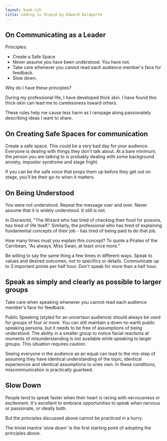 ```yaml
---
layout: book.njk
title: Coding is Stupid by Edward Delaporte
---
```


## On Communicating as a Leader

Principles:

- Create a Safe Space
- Never assume you have been understood. You have not.
- Take care whenever you cannot read each audience member's face for feedback.
- Slow down.

Why do I have these principles?

During my professional life, I have developed thick skin.
I have found this thick-skin can lead me to carelessness toward others.

These rules help me cause less harm as I rampage along passionately describing ideas I want to share.

## On Creating Safe Spaces for communication

Create a safe space. This could be a very bad day for your audience. Everyone is dealing with things they don't talk about.
At a bare minimum, the person you are talking to is probably dealing with some background anxiety, impostor syndrome and stage fright.

If you can be the safe voice that props them up before they get out on stage, you'll be their go-to when it matters.

## On Being Understood

You were not understood. Repeat the message over and over.
Never assume that it is widely understood. It *still* is not.

In Discworld, "The Wizard who has tired of checking their food for poisons, has tired of life itself." Similarly, the professional who has tired of explaining fundamental concepts of their job - has tired of being paid to do that job.

How many times must you explain this concept? To quote a Pirates of the Carribean, "As always, Miss Swan, at least once more."

Be willing to say the same thing a few times in different ways. Speak to values and desired outcomes, not to specifics or details. Communicate up to 3 important points per half hour. Don't speak for more than a half hour.

## Speak as simply and clearly as possible to larger groups

Take care when speaking whenever you cannot read each audience member's face for feedback.

Public Speaking (styled for an uncertaun audience) should always be used for groups of four or more.
You can still maintain a down-to-earth public speaking persona, but it needs to be free of assumptions of being understood.
The ability in a smaller group to notice facial reactions at moments of misunderstanding is not available while speaking to larger groups.
This situation requires caution.

Seeing everyone in the audience as an equal can lead to the mis-step of assuming they have identical understanding of the topic, identical experiences and identical assumptions to ones own. In these conditions, miscommunication is practically guarteed.

## Slow Down

People tend to speak faster when their heart is racing with nervousness or excitement.
It's excellent to embrace opportunities to speak when nervous or passionate, or ideally both.

But the principles discussed above cannot be practiced in a hurry.

The trivial mantra 'slow down' is the first starting point of adopting the principles above.
